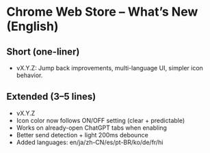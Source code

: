 # Chrome Web Store – What’s New (English)

## Short (one-liner)
- vX.Y.Z: Jump back improvements, multi-language UI, simpler icon behavior.

## Extended (3–5 lines)
- vX.Y.Z
- Icon color now follows ON/OFF setting (clear + predictable)
- Works on already-open ChatGPT tabs when enabling
- Better send detection + light 200ms debounce
- Added languages: en/ja/zh-CN/es/pt-BR/ko/de/fr/hi
